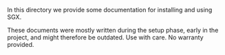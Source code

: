 In this directory we provide some documentation for installing and using SGX.

These documents were mostly written during the setup phase, early in the project, and might therefore be outdated.
Use with care. No warranty provided.

